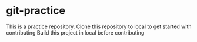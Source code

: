 # git-practice
This is a practice repository.<Use only for practice>
Clone this repository to local to get started with contributing
Build this project in local before contributing
